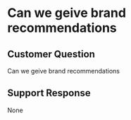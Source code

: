 # Can we geive brand recommendations 

## Customer Question

Can we geive brand recommendations 

## Support Response

None
